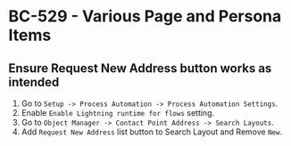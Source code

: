 # BC-529 - Various Page and Persona Items

## Ensure Request New Address button works as intended

1. Go to `Setup -> Process Automation -> Process Automation Settings`.
2. Enable `Enable Lightning runtime for flows` setting.
3. Go to `Object Manager -> Contact Point Address -> Search Layouts`.
4. Add `Request New Address` list button to Search Layout and Remove `New`.